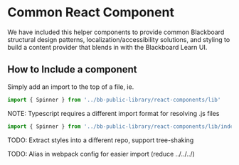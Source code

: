 # Common React Component
We have included this helper components to provide common Blackboard structural design patterns, localization/accessibility solutions, and styling to build a content provider that blends in with the Blackboard Learn UI.

## How to Include a component
Simply add an import to the top of a file, ie.
```javascript
import { Spinner } from '../bb-public-library/react-components/lib'
```
NOTE: Typescript requires a different import format for resolving .js files
```javascript
import { Spinner } from '../bb-public-library/react-components/lib/index.js'
```

TODO: Extract styles into a different repo, support tree-shaking

TODO: Alias in webpack config for easier import (reduce ../../../)